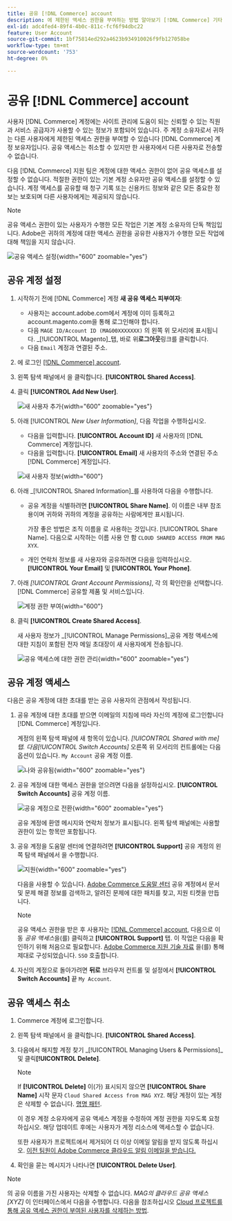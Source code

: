 ```yaml
---
title: 공유 [!DNL Commerce] account
description: 에 제한된 액세스 권한을 부여하는 방법 알아보기 [!DNL Commerce] 기타 계정 [!DNL Commerce] 계정 보유자입니다.
exl-id: adc4fed4-89f4-4b0c-811c-fcf6f94dbc22
feature: User Account
source-git-commit: 1bf75814ed292a4623b934910026f9fb127058be
workflow-type: tm+mt
source-wordcount: '753'
ht-degree: 0%

---
```


# 공유 [!DNL Commerce] account

사용자 [!DNL Commerce] 계정에는 사이트 관리에 도움이 되는 신뢰할 수 있는 직원과 서비스 공급자가 사용할 수 있는 정보가 포함되어 있습니다. 주 계정 소유자로서 귀하는 다른 사용자에게 제한된 액세스 권한을 부여할 수 있습니다 [!DNL Commerce] 계정 보유자입니다. 공유 액세스는 취소할 수 있지만 한 사용자에서 다른 사용자로 전송할 수 없습니다.

다음 [!DNL Commerce] 지원 팀은 계정에 대한 액세스 권한이 없어 공유 액세스를 설정할 수 없습니다. 적절한 권한이 있는 기본 계정 소유자만 공유 액세스를 설정할 수 있습니다. 계정 액세스를 공유할 때 청구 기록 또는 신용카드 정보와 같은 모든 중요한 정보는 보호되며 다른 사용자에게는 제공되지 않습니다.

>[!NOTE]
>
>공유 액세스 권한이 있는 사용자가 수행한 모든 작업은 기본 계정 소유자의 단독 책임입니다. Adobe은 귀하의 계정에 대한 액세스 권한을 공유한 사용자가 수행한 모든 작업에 대해 책임을 지지 않습니다.

![공유 액세스 설정](./assets/shared-access.png){width="600" zoomable="yes"}

## 공유 계정 설정

1. 시작하기 전에 [!DNL Commerce] 계정 **새 공유 액세스 피부여자**:

   - 사용자는 account.adobe.com에서 계정에 이미 등록하고 account.magento.com을 통해 로그인해야 합니다.
   - 다음 `MAGE ID/Account ID (MAG00XXXXXXX)` 의 왼쪽 위 모서리에 표시됩니다. _[!UICONTROL Magento]_탭, 바로 위&#x200B;**로그아웃**링크를 클릭합니다.
   - 다음 `Email` 계정과 연결된 주소.

1. 에 로그인 [[!DNL Commerce] account](commerce-account-create.md).

1. 왼쪽 탐색 패널에서 을 클릭합니다. **[!UICONTROL Shared Access]**.

1. 클릭 **[!UICONTROL Add New User]**.

   ![새 사용자 추가](./assets/shared-access-add.png){width="600" zoomable="yes"}

1. 아래 [!UICONTROL _New User Information]_, 다음 작업을 수행하십시오.

   - 다음을 입력합니다. **[!UICONTROL Account ID]** 새 사용자의 [!DNL Commerce] 계정입니다.
   - 다음을 입력합니다. **[!UICONTROL Email]** 새 사용자의 주소와 연결된 주소 [!DNL Commerce] 계정입니다.

   ![새 사용자 정보](./assets/shared-new-user.png){width="600"}

1. 아래 _[!UICONTROL Shared Information]_를 사용하여 다음을 수행합니다.

   - 공유 계정을 식별하려면 **[!UICONTROL Share Name]**. 이 이름은 내부 참조용이며 귀하와 귀하의 계정을 공유하는 사람에게만 표시됩니다.

     가장 좋은 방법은 조직 이름을 로 사용하는 것입니다. [!UICONTROL Share Name]. 다음으로 시작하는 이름 사용 안 함 `CLOUD SHARED ACCESS FROM MAG XYX`.
   - 개인 연락처 정보를 새 사용자와 공유하려면 다음을 입력하십시오. **[!UICONTROL Your Email]** 및 **[!UICONTROL Your Phone]**.

1. 아래 _[!UICONTROL Grant Account Permissions]_, 각 의 확인란을 선택합니다. [!DNL Commerce] 공유할 제품 및 서비스입니다.

   ![계정 권한 부여](./assets/shared-permissions.png){width="600"}

1. 클릭 **[!UICONTROL Create Shared Access]**.

   새 사용자 정보가 _[!UICONTROL Manage Permissions]_공유 계정 액세스에 대한 지침이 포함된 전자 메일 초대장이 새 사용자에게 전송됩니다.

   ![공유 액세스에 대한 권한 관리](./assets/shared-manage-permissions.png){width="600" zoomable="yes"}

## 공유 계정 액세스

다음은 공유 계정에 대한 초대를 받는 공유 사용자의 관점에서 작성됩니다.

1. 공유 계정에 대한 초대를 받으면 이메일의 지침에 따라 자신의 계정에 로그인합니다 [!DNL Commerce] 계정입니다.

   계정의 왼쪽 탐색 패널에 새 항목이 있습니다. _[!UICONTROL Shared with me]_탭. 다음_[!UICONTROL Switch Accounts]_ 오른쪽 위 모서리의 컨트롤에는 다음 옵션이 있습니다. `My Account` 공유 계정 이름.

   ![나와 공유됨](./assets/shared-with-me.png){width="600" zoomable="yes"}

1. 공유 계정에 대한 액세스 권한을 얻으려면 다음을 설정하십시오. **[!UICONTROL Switch Accounts]** 공유 계정 이름.

   ![공유 계정으로 전환](./assets/shared-switch.png){width="600" zoomable="yes"}

   공유 계정에 환영 메시지와 연락처 정보가 표시됩니다. 왼쪽 탐색 패널에는 사용할 권한이 있는 항목만 포함됩니다.

1. 공유 계정을 도움말 센터에 연결하려면 **[!UICONTROL Support]** 공유 계정의 왼쪽 탐색 패널에서 을 수행합니다.

   ![지원](./assets/shared-support.png){width="600" zoomable="yes"}

   다음을 사용할 수 있습니다. [Adobe Commerce 도움말 센터](https://experienceleague.adobe.com/en/docs/commerce-knowledge-base/kb/overview.html) 공유 계정에서 문서 및 문제 해결 정보를 검색하고, 알려진 문제에 대한 패치를 찾고, 지원 티켓을 만듭니다.

   >[!NOTE]
   >
   >공유 액세스 권한을 받은 후 사용자는 [[!DNL Commerce] account](https://account.magento.com/customer/account/login), 다음으로 이동 _공유 액세스_&#x200B;을(를) 클릭하고 **[!UICONTROL Support]** 탭. 이 작업은 다음을 확인하기 위해 처음으로 필요합니다. [Adobe Commerce 지원 기술 자료](https://experienceleague.adobe.com/en/docs/commerce-knowledge-base/kb/overview.html) 을(를) 통해 제대로 구성되었습니다. `SSO` 호출합니다.

1. 자신의 계정으로 돌아가려면 **뒤로** 브라우저 컨트롤 및 설정에서 **[!UICONTROL Switch Accounts]** 끝 `My Account`.

## 공유 액세스 취소

1. Commerce 계정에 로그인합니다.

1. 왼쪽 탐색 패널에서 을 클릭합니다. **[!UICONTROL Shared Access]**.

1. 다음에서 해지할 계정 찾기 _[!UICONTROL Managing Users & Permissions]_및 클릭&#x200B;**[!UICONTROL Delete]**.

   >[!NOTE]
   >
   > If  **[!UICONTROL Delete]** 이(가) 표시되지 않으면 **[!UICONTROL Share Name]** 시작 문자 `Cloud Shared Access from MAG XYZ`. 해당 계정이 있는 계정은 삭제할 수 없습니다. [명명 패턴](https://experienceleague.adobe.com/en/docs/commerce-knowledge-base/kb/help-center-guide/magento-help-center-user-guide#remove-cloud-shared-access-users).
   > 
   > 이 경우 계정 소유자에게 공유 액세스 계정을 수정하여 계정 권한을 지우도록 요청하십시오. 해당 업데이트 후에는 사용자가 계정 리소스에 액세스할 수 없습니다.
   >
   > 또한 사용자가 프로젝트에서 제거되어 더 이상 이메일 알림을 받지 않도록 하십시오. [이전 팀원이 Adobe Commerce 클라우드 알림 이메일을 받습니다.](https://experienceleague.adobe.com/en/docs/commerce-knowledge-base/kb/troubleshooting/miscellaneous/former-teammembers-receive-cloud-notification-emails.html)


1. 확인을 묻는 메시지가 나타나면 **[!UICONTROL Delete User]**.

>[!NOTE]
>
>의 공유 이름을 가진 사용자는 삭제할 수 없습니다. _MAG의 클라우드 공유 액세스[XYZ]_ 이 인터페이스에서 다음을 수행합니다. 다음을 참조하십시오 [Cloud 프로젝트를 통해 공유 액세스 권한이 부여된 사용자를 삭제하는 방법](https://experienceleague.adobe.com/en/docs/commerce-knowledge-base/kb/help-center-guide/magento-help-center-user-guide.html?lang=en#remove-cloud-shared-access-users).
